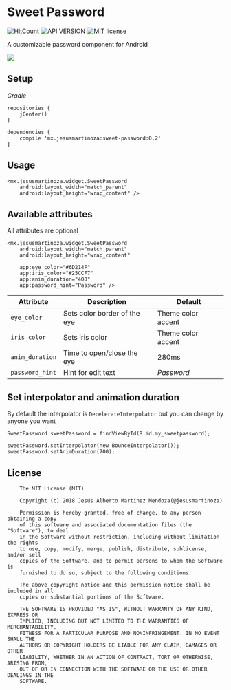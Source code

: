 # Sweet Password
[![HitCount](http://hits.dwyl.io/jesusmartinoza/Sweet-Password.svg)](http://hits.dwyl.io/jesusmartinoza/Sweet-Password)
![API VERSION](https://img.shields.io/badge/Android%20API-16-green.svg)
[![MIT license](https://img.shields.io/badge/License-MIT-blue.svg)](https://lbesson.mit-license.org/)

A customizable password component for Android

![](https://raw.githubusercontent.com/jesusmartinoza/sweet-password/master/screenshots/preview.gif)

## Setup
*Gradle*
```
repositories {
    jCenter()
}

dependencies {
    compile 'mx.jesusmartinoza:sweet-password:0.2'
}
```

## Usage
```
<mx.jesusmartinoza.widget.SweetPassword
    android:layout_width="match_parent"
    android:layout_height="wrap_content" />
```

## Available attributes
All attributes are optional
```
<mx.jesusmartinoza.widget.SweetPassword
    android:layout_width="match_parent"
    android:layout_height="wrap_content"

    app:eye_color="#6D214F"
    app:iris_color="#25CCF7"
    app:anim_duration="400"
    app:password_hint="Password" />
```

| Attribute        | Description | Default |
| ------------- |-------------|-------------|
| `eye_color` | Sets color border of the eye  | Theme color accent |
| `iris_color` | Sets iris color  | Theme color accent |
| `anim_duration` | Time to open/close the eye  | 280ms |
| `password_hint` | Hint for edit text | _Password_ |

## Set interpolator and animation duration
By default the interpolator is `DecelerateInterpolator` but you can change by anyone you want

```
SweetPassword sweetPassword = findViewById(R.id.my_sweetpassword);

sweetPassword.setInterpolator(new BounceInterpolator());
sweetPassword.setAnimDuration(700);
```

## License
```
    The MIT License (MIT)

    Copyright (c) 2018 Jesús Alberto Martínez Mendoza(@jesusmartinoza)

    Permission is hereby granted, free of charge, to any person obtaining a copy
    of this software and associated documentation files (the "Software"), to deal
    in the Software without restriction, including without limitation the rights
    to use, copy, modify, merge, publish, distribute, sublicense, and/or sell
    copies of the Software, and to permit persons to whom the Software is
    furnished to do so, subject to the following conditions:

    The above copyright notice and this permission notice shall be included in all
    copies or substantial portions of the Software.

    THE SOFTWARE IS PROVIDED "AS IS", WITHOUT WARRANTY OF ANY KIND, EXPRESS OR
    IMPLIED, INCLUDING BUT NOT LIMITED TO THE WARRANTIES OF MERCHANTABILITY,
    FITNESS FOR A PARTICULAR PURPOSE AND NONINFRINGEMENT. IN NO EVENT SHALL THE
    AUTHORS OR COPYRIGHT HOLDERS BE LIABLE FOR ANY CLAIM, DAMAGES OR OTHER
    LIABILITY, WHETHER IN AN ACTION OF CONTRACT, TORT OR OTHERWISE, ARISING FROM,
    OUT OF OR IN CONNECTION WITH THE SOFTWARE OR THE USE OR OTHER DEALINGS IN THE
    SOFTWARE.

```
